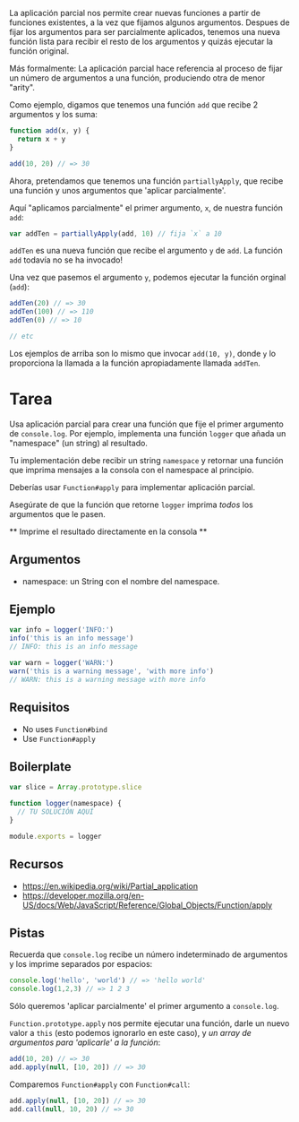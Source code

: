 La aplicación parcial nos permite crear nuevas funciones a partir de funciones
existentes, a la vez que fijamos algunos argumentos. Despues de fijar los
argumentos para ser parcialmente aplicados, tenemos una nueva función lista para
recibir el resto de los argumentos y quizás ejecutar la función original.

Más formalmente: La aplicación parcial hace referencia al proceso de fijar un
número de argumentos a una función, produciendo otra de menor "arity".

Como ejemplo, digamos que tenemos una función `add` que recibe 2 argumentos y
los suma:

```js
function add(x, y) {
  return x + y
}

add(10, 20) // => 30
```

Ahora, pretendamos que tenemos una función `partiallyApply`, que recibe una
función y unos argumentos que 'aplicar parcialmente'.

Aquí "aplicamos parcialmente" el primer argumento, `x`, de nuestra función
`add`:

```js
var addTen = partiallyApply(add, 10) // fija `x` a 10

```

`addTen` es una nueva función que recibe el argumento `y` de `add`. La función
`add` todavía no se ha invocado!

Una vez que pasemos el argumento `y`, podemos ejecutar la función orginal
(`add`):

```js
addTen(20) // => 30
addTen(100) // => 110
addTen(0) // => 10

// etc
```

Los ejemplos de arriba son lo mismo que invocar `add(10, y)`, donde `y` lo
proporciona la llamada a la función apropiadamente llamada `addTen`.

# Tarea

Usa aplicación parcial para crear una función que fije el primer argumento de
`console.log`. Por ejemplo, implementa una función `logger` que añada un
"namespace" (un string) al resultado.

Tu implementación debe recibir un string `namespace` y retornar una función que
imprima mensajes a la consola con el namespace al principio.

Deberías usar `Function#apply` para implementar aplicación parcial.

Asegúrate de que la función que retorne `logger` imprima *todos* los argumentos
que le pasen.

** Imprime el resultado directamente en la consola **

## Argumentos

* namespace: un String con el nombre del namespace.

## Ejemplo

```js
var info = logger('INFO:')
info('this is an info message')
// INFO: this is an info message

var warn = logger('WARN:')
warn('this is a warning message', 'with more info')
// WARN: this is a warning message with more info
```

## Requisitos

* No uses `Function#bind`
* Use `Function#apply`

## Boilerplate

```js
var slice = Array.prototype.slice

function logger(namespace) {
  // TU SOLUCIÓN AQUÍ
}

module.exports = logger
```

## Recursos

* https://en.wikipedia.org/wiki/Partial_application
* https://developer.mozilla.org/en-US/docs/Web/JavaScript/Reference/Global_Objects/Function/apply

## Pistas

Recuerda que `console.log` recibe un número indeterminado de argumentos y los
imprime separados por espacios:

```js
console.log('hello', 'world') // => 'hello world'
console.log(1,2,3) // => 1 2 3
```

Sólo queremos 'aplicar parcialmente' el primer argumento a `console.log`.

`Function.prototype.apply` nos permite ejecutar una función, darle un nuevo
valor a `this` (esto podemos ignorarlo en este caso), y *un array de argumentos
para 'aplicarle' a la función*:

```js
add(10, 20) // => 30
add.apply(null, [10, 20]) // => 30
```

Comparemos `Function#apply` con `Function#call`:

```js
add.apply(null, [10, 20]) // => 30
add.call(null, 10, 20) // => 30
```
